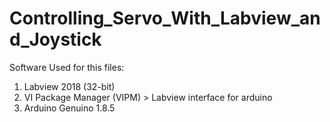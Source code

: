 # Controlling_Servo_With_Labview_and_Joystick

Software Used for this files:

1) Labview 2018 (32-bit)
2) VI Package Manager (VIPM) > Labview interface for arduino 
3) Arduino Genuino 1.8.5
